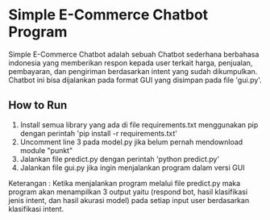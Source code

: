 # Simple E-Commerce Chatbot Program
Simple E-Commerce Chatbot adalah sebuah Chatbot sederhana berbahasa indonesia yang memberikan respon kepada user terkait harga, penjualan, pembayaran, dan pengiriman berdasarkan intent yang sudah dikumpulkan. Chatbot ini bisa dijalankan pada format GUI yang disimpan pada file 'gui.py'.

## How to Run
1. Install semua library yang ada di file requirements.txt menggunakan pip dengan perintah 'pip install -r requirements.txt'
2. Uncomment line 3 pada model.py jika belum pernah mendownload module "punkt"
3. Jalankan file predict.py dengan perintah 'python predict.py'
4. Jalankan file gui.py jika ingin menjalankan program dalam versi GUI

Keterangan : 
Ketika menjalankan program melalui file predict.py maka program akan menampilkan 3 output yaitu (respond bot, hasil klasifikasi jenis intent, dan hasil akurasi model) pada setiap input user berdasarkan klasifikasi intent.
